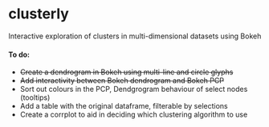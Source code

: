 # clusterly
Interactive exploration of clusters in multi-dimensional datasets using Bokeh
</br>

#### To do:
 - ~~Create a dendrogram in Bokeh using multi-line and circle glyphs~~
 - ~~Add interactivity between Bokeh dendrogram and Bokeh PCP~~
 - Sort out colours in the PCP, Dendgrogram behaviour of select nodes (tooltips)
 - Add a table with the original dataframe, filterable by selections
 - Create a corrplot to aid in deciding which clustering algorithm to use
